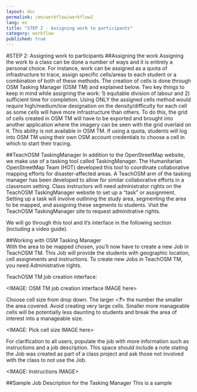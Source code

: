 ```yaml
---
layout: doc
permalink: /en/workflow/workflow2
lang: en
title: "STEP 2 - Assigning work to participants"
category: workflow
published: true
---
```


#STEP 2: Assigning work to participants
##Assigning the work
Assigning the work to a class can be done a number of ways and it is entirely a personal choice.  For instance, work can be assigned as a quota of infrastructure to trace, assign specific cells/areas to each student or a combination of both of these methods.  The creation of cells is done through OSM Tasking Manager (OSM TM) and explained below. 
Two key things to keep in mind while assigning the work: 1) equitable division of labour and 2) sufficient time for completion.  Using ONLY the assigned cells method would require high/medium/low designation on the density/difficulty for each cell as some cells will have more infrastructure than others.  To do this, the grid of cells created in OSM TM will have to be exported and brought into another application where the imagery can be seen with the grid overlaid on it.  This ability is not available in OSM TM.
If using a quota, students will log into OSM TM using their own OSM account credentials to choose a cell in which to start their tracing.

##TeachOSM TaskingManager
In addition to the OpenStreetMap website, we make use of a tasking tool called TaskingManager. The Humanitarian OpenStreetMap Team (HOT) developed this tool to coordinate collaborative mapping efforts for disaster-affected areas. A TeachOSM arm of the tasking manager has been developed to allow for similar collaborative efforts in a classroom setting. Class instructors will need administrator rights on the TeachOSM TaskingManager website to set up a “task” or assignment. Setting up a task will involve outlining the study area, segmenting the area to be mapped, and assigning these segments to students. Visit the TeachOSM TaskingManager site to request adminitrative rights. 

We will go through this tool and it’s interface in the following section (including a video guide). 

##Working with OSM Tasking Manager  
With the area to be mapped chosen, you’ll now have to create a new Job in TeachOSM TM.  This Job will provide the students with geographic location, cell assignments and instructions.  To create new Jobs in TeachOSM TM, you need Administrative rights.  

TeachOSM TM job creation interface:
 

<IMAGE: OSM TM job creation interface IMAGE here>


Choose cell size from drop down.  The larger <***?***> the number the smaller the area covered.  Avoid creating very large cells. Smaller more manageable cells will be potentially less daunting to students and break the area of interest into a manageable size.


<IMAGE: Pick cell size IMAGE here>
 

For clarification to all users, populate the job with more information such as instructions and a job description.  This space should include a note stating the Job was created as part of a class project and ask those not involved with the class to not use the Job.  


<IMAGE: Instructions IMAGE>


##Sample Job Description for the Tasking Manager
This is a sample